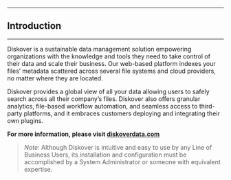 ___
## <a id="introduction"></a>Introduction
___

Diskover is a sustainable data management solution empowering organizations with the knowledge and tools they need to take control of their data and scale their business. Our web-based platform indexes your files’ metadata scattered across several file systems and cloud providers, no matter where they are located.

Diskover provides a global view of all your data allowing users to safely search across all their company’s files. Diskover also offers granular analytics, file-based workflow automation, and seamless access to third-party platforms, and it embraces customers deploying and integrating their own plugins.

**For more information, please visit [diskoverdata.com](https://www.diskoverdata.com)**

>_Note_: Although Diskover is intuitive and easy to use by any Line of Business Users, its installation and configuration must be accomplished by a System Administrator or someone with equivalent expertise.
